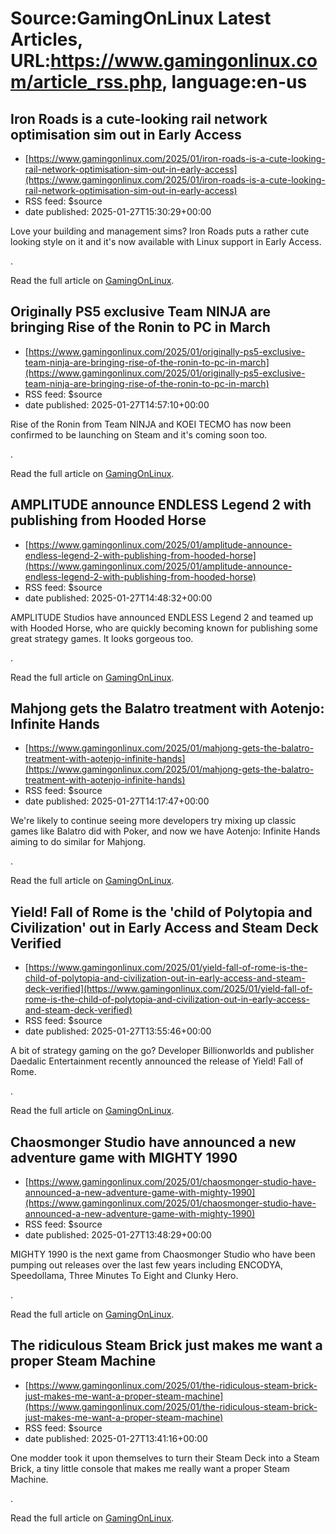 # Source:GamingOnLinux Latest Articles, URL:https://www.gamingonlinux.com/article_rss.php, language:en-us

## Iron Roads is a cute-looking rail network optimisation sim out in Early Access
 - [https://www.gamingonlinux.com/2025/01/iron-roads-is-a-cute-looking-rail-network-optimisation-sim-out-in-early-access](https://www.gamingonlinux.com/2025/01/iron-roads-is-a-cute-looking-rail-network-optimisation-sim-out-in-early-access)
 - RSS feed: $source
 - date published: 2025-01-27T15:30:29+00:00

Love your building and management sims? Iron Roads puts a rather cute looking style on it and it's now available with Linux support in Early Access.<p><img src="https://www.gamingonlinux.com/uploads/articles/tagline_images/231238495id26052gol.jpg" alt />.</p><p>Read the full article on <a href="https://www.gamingonlinux.com/2025/01/iron-roads-is-a-cute-looking-rail-network-optimisation-sim-out-in-early-access/">GamingOnLinux</a>.</p>

## Originally PS5 exclusive Team NINJA are bringing Rise of the Ronin to PC in March
 - [https://www.gamingonlinux.com/2025/01/originally-ps5-exclusive-team-ninja-are-bringing-rise-of-the-ronin-to-pc-in-march](https://www.gamingonlinux.com/2025/01/originally-ps5-exclusive-team-ninja-are-bringing-rise-of-the-ronin-to-pc-in-march)
 - RSS feed: $source
 - date published: 2025-01-27T14:57:10+00:00

Rise of the Ronin from Team NINJA and KOEI TECMO has now been confirmed to be launching on Steam and it's coming soon too.<p><img src="https://www.gamingonlinux.com/uploads/articles/tagline_images/636701264id26051gol.jpg" alt />.</p><p>Read the full article on <a href="https://www.gamingonlinux.com/2025/01/originally-ps5-exclusive-team-ninja-are-bringing-rise-of-the-ronin-to-pc-in-march/">GamingOnLinux</a>.</p>

## AMPLITUDE announce ENDLESS Legend 2 with publishing from Hooded Horse
 - [https://www.gamingonlinux.com/2025/01/amplitude-announce-endless-legend-2-with-publishing-from-hooded-horse](https://www.gamingonlinux.com/2025/01/amplitude-announce-endless-legend-2-with-publishing-from-hooded-horse)
 - RSS feed: $source
 - date published: 2025-01-27T14:48:32+00:00

AMPLITUDE Studios have announced ENDLESS Legend 2 and teamed up with Hooded Horse, who are quickly becoming known for publishing some great strategy games. It looks gorgeous too.<p><img src="https://www.gamingonlinux.com/uploads/articles/tagline_images/823823884id26050gol.jpg" alt />.</p><p>Read the full article on <a href="https://www.gamingonlinux.com/2025/01/amplitude-announce-endless-legend-2-with-publishing-from-hooded-horse/">GamingOnLinux</a>.</p>

## Mahjong gets the Balatro treatment with Aotenjo: Infinite Hands
 - [https://www.gamingonlinux.com/2025/01/mahjong-gets-the-balatro-treatment-with-aotenjo-infinite-hands](https://www.gamingonlinux.com/2025/01/mahjong-gets-the-balatro-treatment-with-aotenjo-infinite-hands)
 - RSS feed: $source
 - date published: 2025-01-27T14:17:47+00:00

We're likely to continue seeing more developers try mixing up classic games like Balatro did with Poker, and now we have Aotenjo: Infinite Hands aiming to do similar for Mahjong.<p><img src="https://www.gamingonlinux.com/uploads/articles/tagline_images/381665140id26049gol.jpg" alt />.</p><p>Read the full article on <a href="https://www.gamingonlinux.com/2025/01/mahjong-gets-the-balatro-treatment-with-aotenjo-infinite-hands/">GamingOnLinux</a>.</p>

## Yield! Fall of Rome is the 'child of Polytopia and Civilization' out in Early Access and Steam Deck Verified
 - [https://www.gamingonlinux.com/2025/01/yield-fall-of-rome-is-the-child-of-polytopia-and-civilization-out-in-early-access-and-steam-deck-verified](https://www.gamingonlinux.com/2025/01/yield-fall-of-rome-is-the-child-of-polytopia-and-civilization-out-in-early-access-and-steam-deck-verified)
 - RSS feed: $source
 - date published: 2025-01-27T13:55:46+00:00

A bit of strategy gaming on the go? Developer Billionworlds and publisher Daedalic Entertainment recently announced the release of Yield! Fall of Rome.<p><img src="https://www.gamingonlinux.com/uploads/articles/tagline_images/325335738id26048gol.jpg" alt />.</p><p>Read the full article on <a href="https://www.gamingonlinux.com/2025/01/yield-fall-of-rome-is-the-child-of-polytopia-and-civilization-out-in-early-access-and-steam-deck-verified/">GamingOnLinux</a>.</p>

## Chaosmonger Studio have announced a new adventure game with MIGHTY 1990
 - [https://www.gamingonlinux.com/2025/01/chaosmonger-studio-have-announced-a-new-adventure-game-with-mighty-1990](https://www.gamingonlinux.com/2025/01/chaosmonger-studio-have-announced-a-new-adventure-game-with-mighty-1990)
 - RSS feed: $source
 - date published: 2025-01-27T13:48:29+00:00

MIGHTY 1990 is the next game from Chaosmonger Studio who have been pumping out releases over the last few years including ENCODYA, Speedollama, Three Minutes To Eight and Clunky Hero.<p><img src="https://www.gamingonlinux.com/uploads/articles/tagline_images/1747933431id26047gol.jpg" alt />.</p><p>Read the full article on <a href="https://www.gamingonlinux.com/2025/01/chaosmonger-studio-have-announced-a-new-adventure-game-with-mighty-1990/">GamingOnLinux</a>.</p>

## The ridiculous Steam Brick just makes me want a proper Steam Machine
 - [https://www.gamingonlinux.com/2025/01/the-ridiculous-steam-brick-just-makes-me-want-a-proper-steam-machine](https://www.gamingonlinux.com/2025/01/the-ridiculous-steam-brick-just-makes-me-want-a-proper-steam-machine)
 - RSS feed: $source
 - date published: 2025-01-27T13:41:16+00:00

One modder took it upon themselves to turn their Steam Deck into a Steam Brick, a tiny little console that makes me really want a proper Steam Machine.<p><img src="https://www.gamingonlinux.com/uploads/articles/tagline_images/2120590991id26046gol.jpg" alt />.</p><p>Read the full article on <a href="https://www.gamingonlinux.com/2025/01/the-ridiculous-steam-brick-just-makes-me-want-a-proper-steam-machine/">GamingOnLinux</a>.</p>

